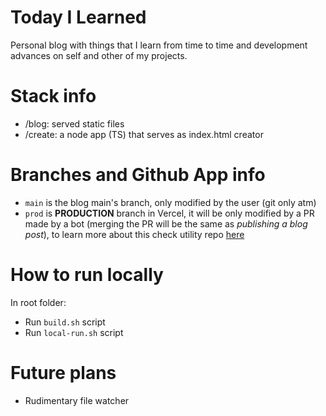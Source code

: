 Today I Learned
===============

Personal blog with things that I learn from time to time and development advances on self and other of my projects.

Stack info
==========

- /blog: served static files
- /create: a node app (TS) that serves as index.html creator

Branches and Github App info 
============================

- `main` is the blog main's branch, only modified by the user (git only atm)
- `prod` is __PRODUCTION__ branch in Vercel, it will be only modified by a PR made by a bot 
(merging the PR will be the same as *publishing a blog post*), to learn more about this
check utility repo [here](https://github.com/carmon/til-utils)

How to run locally
==================

In root folder:

- Run `build.sh` script
- Run `local-run.sh` script

Future plans
============

- Rudimentary file watcher